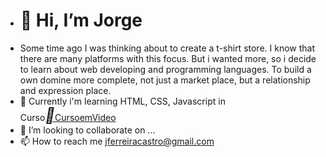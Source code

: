 - <h1>👋 Hi, I’m Jorge </h1>
- Some time ago I was thinking about to create a t-shirt store. 
I know that there are many platforms with this focus.
But i wanted more, so i decide to learn about web developing and programming languages.
To build a own domine more complete, not just a market place, but a relationship and expression place.
- 🌱 Currently i'm learning HTML, CSS, Javascript in Curso<a href="https://github.com/gustavoguanabara" target="_blank"><i style="font-size:24px" class="fa">&#xf16a;</i>CursoemVideo</a>
- 💞️ I’m looking to collaborate on ...
- 📫 How to reach me jferreiracastro@gmail.com

<!---
jorgefcastro/jorgefcastro is a ✨ special ✨ repository because its `README.md` (this file) appears on your GitHub profile.
You can click the Preview link to take a look at your changes.
--->

<link rel="stylesheet" href="https://cdnjs.cloudflare.com/ajax/libs/font-awesome/4.7.0/css/font-awesome.min.css">

